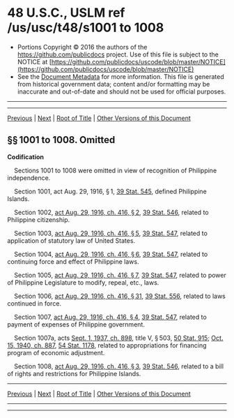 ---
---

# 48 U.S.C., USLM ref /us/usc/t48/s1001 to 1008

* Portions Copyright © 2016 the authors of the https://github.com/publicdocs project.
  Use of this file is subject to the NOTICE at [https://github.com/publicdocs/uscode/blob/master/NOTICE](https://github.com/publicdocs/uscode/blob/master/NOTICE)
* See the [Document Metadata](././../../../..//README.md) for more information.
  This file is generated from historical government data; content and/or formatting may be inaccurate and out-of-date and should not be used for official purposes.

----------
----------

[Previous](./../../../..//us/usc/t48/ch5/m__us_usc_t48_ch5.md) | [Next](./../../../..//us/usc/t48/ch5/m__us_usc_t48_s1009.md) | [Root of Title](./../../../../) | [Other Versions of this Document](https://publicdocs.github.io/go/links?ns=uslm&ref=%2Fus%2Fusc%2Ft48%2Fs1001+to+1008)

## §§ 1001 to 1008. Omitted

 __Codification__ 

    Sections 1001 to 1008 were omitted in view of recognition of Philippine independence.

    Section 1001, act Aug. 29, 1916, § 1, [39 Stat. 545][/us/stat/39/545], defined Philippine Islands.

    Section 1002, [act Aug. 29, 1916, ch. 416, § 2][/us/act/1916-08-29/ch416/s2], [39 Stat. 546][/us/stat/39/546], related to Philippine citizenship.

    Section 1003, [act Aug. 29, 1916, ch. 416, § 5][/us/act/1916-08-29/ch416/s5], [39 Stat. 547][/us/stat/39/547], related to application of statutory law of United States.

    Section 1004, [act Aug. 29, 1916, ch. 416, § 6][/us/act/1916-08-29/ch416/s6], [39 Stat. 547][/us/stat/39/547], related to continuing force and effect of Philippine laws.

    Section 1005, [act Aug. 29, 1916, ch. 416, § 7][/us/act/1916-08-29/ch416/s7], [39 Stat. 547][/us/stat/39/547], related to power of Philippine Legislature to modify, repeal, etc., laws.

    Section 1006, [act Aug. 29, 1916, ch. 416, § 31][/us/act/1916-08-29/ch416/s31], [39 Stat. 556][/us/stat/39/556], related to laws continued in force.

    Section 1007, [act Aug. 29, 1916, ch. 416, § 4][/us/act/1916-08-29/ch416/s4], [39 Stat. 547][/us/stat/39/547], related to payment of expenses of Philippine government.

    Section 1007a, acts [Sept. 1, 1937, ch. 898][/us/act/1937-09-01/ch898], title V, § 503, [50 Stat. 915][/us/stat/50/915]; [Oct. 15, 1940, ch. 887][/us/act/1940-10-15/ch887], [54 Stat. 1178][/us/stat/54/1178], related to appropriations for financing program of economic adjustment.

    Section 1008, [act Aug. 29, 1916, ch. 416, § 3][/us/act/1916-08-29/ch416/s3], [39 Stat. 546][/us/stat/39/546], related to a bill of rights and restrictions for Philippine Islands.

----------

[Previous](./../../../..//us/usc/t48/ch5/m__us_usc_t48_ch5.md) | [Next](./../../../..//us/usc/t48/ch5/m__us_usc_t48_s1009.md) | [Root of Title](./../../../../) | [Other Versions of this Document](https://publicdocs.github.io/go/links?ns=uslm&ref=%2Fus%2Fusc%2Ft48%2Fs1001+to+1008)

----------
----------

[/us/stat/39/545]: https://publicdocs.github.io/go/links?ns=uslm&ref=%2Fus%2Fstat%2F39%2F545
[/us/act/1916-08-29/ch416/s2]: https://publicdocs.github.io/go/links?ns=uslm&ref=%2Fus%2Fact%2F1916-08-29%2Fch416%2Fs2
[/us/stat/39/546]: https://publicdocs.github.io/go/links?ns=uslm&ref=%2Fus%2Fstat%2F39%2F546
[/us/act/1916-08-29/ch416/s5]: https://publicdocs.github.io/go/links?ns=uslm&ref=%2Fus%2Fact%2F1916-08-29%2Fch416%2Fs5
[/us/stat/39/547]: https://publicdocs.github.io/go/links?ns=uslm&ref=%2Fus%2Fstat%2F39%2F547
[/us/act/1916-08-29/ch416/s6]: https://publicdocs.github.io/go/links?ns=uslm&ref=%2Fus%2Fact%2F1916-08-29%2Fch416%2Fs6
[/us/stat/39/547]: https://publicdocs.github.io/go/links?ns=uslm&ref=%2Fus%2Fstat%2F39%2F547
[/us/act/1916-08-29/ch416/s7]: https://publicdocs.github.io/go/links?ns=uslm&ref=%2Fus%2Fact%2F1916-08-29%2Fch416%2Fs7
[/us/stat/39/547]: https://publicdocs.github.io/go/links?ns=uslm&ref=%2Fus%2Fstat%2F39%2F547
[/us/act/1916-08-29/ch416/s31]: https://publicdocs.github.io/go/links?ns=uslm&ref=%2Fus%2Fact%2F1916-08-29%2Fch416%2Fs31
[/us/stat/39/556]: https://publicdocs.github.io/go/links?ns=uslm&ref=%2Fus%2Fstat%2F39%2F556
[/us/act/1916-08-29/ch416/s4]: https://publicdocs.github.io/go/links?ns=uslm&ref=%2Fus%2Fact%2F1916-08-29%2Fch416%2Fs4
[/us/stat/39/547]: https://publicdocs.github.io/go/links?ns=uslm&ref=%2Fus%2Fstat%2F39%2F547
[/us/act/1937-09-01/ch898]: https://publicdocs.github.io/go/links?ns=uslm&ref=%2Fus%2Fact%2F1937-09-01%2Fch898
[/us/stat/50/915]: https://publicdocs.github.io/go/links?ns=uslm&ref=%2Fus%2Fstat%2F50%2F915
[/us/act/1940-10-15/ch887]: https://publicdocs.github.io/go/links?ns=uslm&ref=%2Fus%2Fact%2F1940-10-15%2Fch887
[/us/stat/54/1178]: https://publicdocs.github.io/go/links?ns=uslm&ref=%2Fus%2Fstat%2F54%2F1178
[/us/act/1916-08-29/ch416/s3]: https://publicdocs.github.io/go/links?ns=uslm&ref=%2Fus%2Fact%2F1916-08-29%2Fch416%2Fs3
[/us/stat/39/546]: https://publicdocs.github.io/go/links?ns=uslm&ref=%2Fus%2Fstat%2F39%2F546


